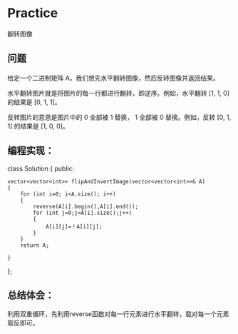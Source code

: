 # Practice
翻转图像
## 问题
#### 
给定一个二进制矩阵 A，我们想先水平翻转图像，然后反转图像并返回结果。

水平翻转图片就是将图片的每一行都进行翻转，即逆序。例如，水平翻转 [1, 1, 0] 的结果是 [0, 1, 1]。

反转图片的意思是图片中的 0 全部被 1 替换， 1 全部被 0 替换。例如，反转 [0, 1, 1] 的结果是 [1, 0, 0]。

## 编程实现：

class Solution {
public:

    vector<vector<int>> flipAndInvertImage(vector<vector<int>>& A) 
    {
        for (int i=0; i<A.size(); i++)  
        {  
            reverse(A[i].begin(),A[i].end());  
            for (int j=0;j<A[i].size();j++)  
            {  
                A[i][j]=！A[i][j];  
            }  
        }  
        return A;  
        
    }
};
## 总结体会：
利用双重循环，先利用reverse函数对每一行元素进行水平翻转，载对每一个元素取反即可。

